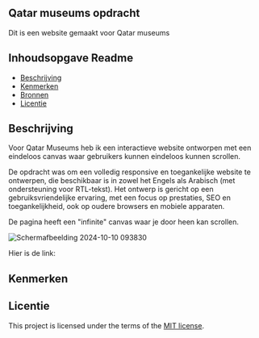 ## Qatar museums opdracht
Dit is een website gemaakt voor Qatar museums
## Inhoudsopgave Readme

  * [Beschrijving](#beschrijving)
  * [Kenmerken](#kenmerken)
  * [Bronnen](#bronnen)
  * [Licentie](#licentie)

## Beschrijving
Voor Qatar Museums heb ik een interactieve website ontworpen met een eindeloos canvas waar gebruikers kunnen eindeloos kunnen scrollen. 

De opdracht was om een volledig responsive en toegankelijke website te ontwerpen, die beschikbaar is in zowel het Engels als Arabisch (met ondersteuning voor RTL-tekst). Het ontwerp is gericht op een gebruiksvriendelijke ervaring, met een focus op prestaties, SEO en toegankelijkheid, ook op oudere browsers en mobiele apparaten.

De pagina heeft een "infinite" canvas waar je door heen kan scrollen.

![Schermafbeelding 2024-10-10 093830](https://github.com/user-attachments/assets/8e7c40a6-dabb-4a8a-b25e-5f8eeaab7625)

Hier is de link:

## Kenmerken
<!-- Bij Kenmerken staat welke technieken zijn gebruikt en hoe. Wat is de HTML structuur? Wat zijn de belangrijkste dingen in CSS? Wat is er met Javascript gedaan en hoe? Misschien heb je een framwork of library gebruikt? -->



## Licentie

This project is licensed under the terms of the [MIT license](./LICENSE).
